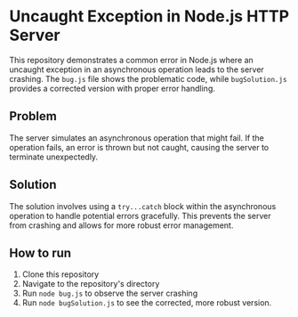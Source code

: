 # Uncaught Exception in Node.js HTTP Server

This repository demonstrates a common error in Node.js where an uncaught exception in an asynchronous operation leads to the server crashing.  The `bug.js` file shows the problematic code, while `bugSolution.js` provides a corrected version with proper error handling.

## Problem

The server simulates an asynchronous operation that might fail. If the operation fails, an error is thrown but not caught, causing the server to terminate unexpectedly.

## Solution

The solution involves using a `try...catch` block within the asynchronous operation to handle potential errors gracefully. This prevents the server from crashing and allows for more robust error management.

## How to run

1. Clone this repository
2. Navigate to the repository's directory
3. Run `node bug.js` to observe the server crashing
4. Run `node bugSolution.js` to see the corrected, more robust version.